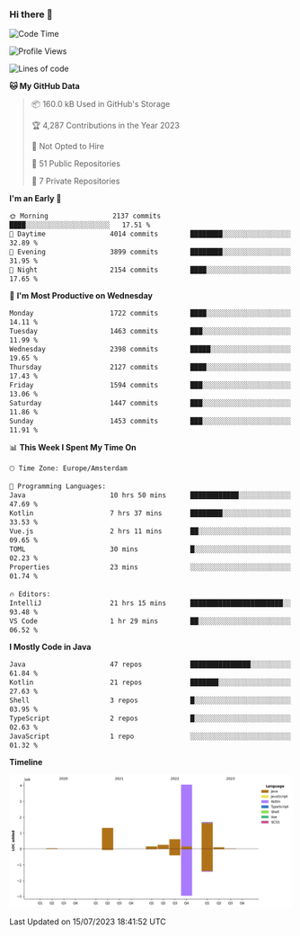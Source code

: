 ### Hi there 👋


<!--START_SECTION:waka-->
![Code Time](http://img.shields.io/badge/Code%20Time-3%2C366%20hrs%2030%20mins-blue)

![Profile Views](http://img.shields.io/badge/Profile%20Views-11-blue)

![Lines of code](https://img.shields.io/badge/From%20Hello%20World%20I%27ve%20Written-8.2%20million%20lines%20of%20code-blue)

**🐱 My GitHub Data** 

> 📦 160.0 kB Used in GitHub's Storage 
 > 
> 🏆 4,287 Contributions in the Year 2023
 > 
> 🚫 Not Opted to Hire
 > 
> 📜 51 Public Repositories 
 > 
> 🔑 7 Private Repositories 
 > 
**I'm an Early 🐤** 

```text
🌞 Morning                2137 commits        ████░░░░░░░░░░░░░░░░░░░░░   17.51 % 
🌆 Daytime                4014 commits        ████████░░░░░░░░░░░░░░░░░   32.89 % 
🌃 Evening                3899 commits        ████████░░░░░░░░░░░░░░░░░   31.95 % 
🌙 Night                  2154 commits        ████░░░░░░░░░░░░░░░░░░░░░   17.65 % 
```
📅 **I'm Most Productive on Wednesday** 

```text
Monday                   1722 commits        ████░░░░░░░░░░░░░░░░░░░░░   14.11 % 
Tuesday                  1463 commits        ███░░░░░░░░░░░░░░░░░░░░░░   11.99 % 
Wednesday                2398 commits        █████░░░░░░░░░░░░░░░░░░░░   19.65 % 
Thursday                 2127 commits        ████░░░░░░░░░░░░░░░░░░░░░   17.43 % 
Friday                   1594 commits        ███░░░░░░░░░░░░░░░░░░░░░░   13.06 % 
Saturday                 1447 commits        ███░░░░░░░░░░░░░░░░░░░░░░   11.86 % 
Sunday                   1453 commits        ███░░░░░░░░░░░░░░░░░░░░░░   11.91 % 
```


📊 **This Week I Spent My Time On** 

```text
🕑︎ Time Zone: Europe/Amsterdam

💬 Programming Languages: 
Java                     10 hrs 50 mins      ████████████░░░░░░░░░░░░░   47.69 % 
Kotlin                   7 hrs 37 mins       ████████░░░░░░░░░░░░░░░░░   33.53 % 
Vue.js                   2 hrs 11 mins       ██░░░░░░░░░░░░░░░░░░░░░░░   09.65 % 
TOML                     30 mins             █░░░░░░░░░░░░░░░░░░░░░░░░   02.23 % 
Properties               23 mins             ░░░░░░░░░░░░░░░░░░░░░░░░░   01.74 % 

🔥 Editors: 
IntelliJ                 21 hrs 15 mins      ███████████████████████░░   93.48 % 
VS Code                  1 hr 29 mins        ██░░░░░░░░░░░░░░░░░░░░░░░   06.52 % 
```

**I Mostly Code in Java** 

```text
Java                     47 repos            ███████████████░░░░░░░░░░   61.84 % 
Kotlin                   21 repos            ███████░░░░░░░░░░░░░░░░░░   27.63 % 
Shell                    3 repos             █░░░░░░░░░░░░░░░░░░░░░░░░   03.95 % 
TypeScript               2 repos             █░░░░░░░░░░░░░░░░░░░░░░░░   02.63 % 
JavaScript               1 repo              ░░░░░░░░░░░░░░░░░░░░░░░░░   01.32 % 
```



**Timeline**

![Lines of Code chart](https://raw.githubusercontent.com/powercasgamer/powercasgamer/master/assets/bar_graph.png)


 Last Updated on 15/07/2023 18:41:52 UTC
<!--END_SECTION:waka-->
